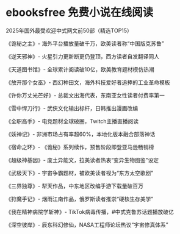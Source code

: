 # ebooksfree 免费小说在线阅读
2025年国外最受欢迎中式网文前50部（精选TOP15）

《诡秘之主》- 海外平台播放量破千万，欧美读者称“中国版克苏鲁”

《逆天邪神》- 火星引力更新断更仍登顶，西方读者自发翻译同人

《天道图书馆》- 全球累计阅读破10亿，欧美教育题材模仿热潮

《放开那个女巫》- 西幻种田文，海外科技爱好者追捧的工业革命模板

《许你万丈光芒好》- 总裁文出海代表，东南亚女性读者付费率第一

《雪中悍刀行》- 武侠文化输出标杆，日韩推出漫画改编

《全职高手》- 电竞题材全球破圈，Twitch主播直播阅读

《妖神记》- 非洲市场占有率超60%，本地化版本融合部落神话

《宿命之环》- 《诡秘》系列续作，预售阶段即登亚马逊畅销榜

《超级神基因》- 废土异能文，拉美读者热衷“变异生物图鉴”设定

《武极天下》- 宇宙争霸题材，被欧美读者视为“东方太空歌剧”

《三界独尊》- 犁天作品，中东地区改编手游下载量破百万

《狩魔手记》- 烟雨江南作品，俄罗斯读者推崇“硬核生存美学”

《我在精神病院学斩神》- TikTok病毒传播，#中式克鲁苏话题播放破亿

《深空彼岸》- 辰东科幻修仙，NASA工程师论坛热议“宇宙修真体系”


